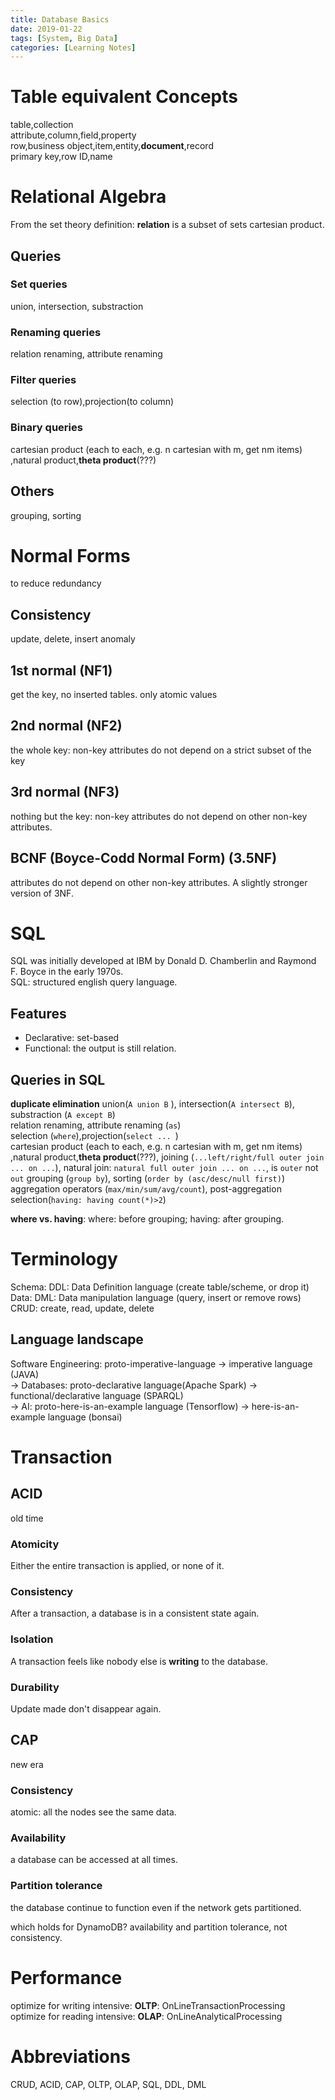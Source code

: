 ```yaml
---
title: Database Basics
date: 2019-01-22
tags: [System, Big Data]
categories: [Learning Notes]
---
```




# Table equivalent Concepts

table,collection  
attribute,column,field,property  
row,business object,item,entity,**document**,record  
primary key,row ID,name  

# Relational Algebra
From the set theory definition: **relation** is a subset of sets cartesian product.
## Queries
### Set queries
union, intersection,  substraction  
### Renaming queries
relation renaming,  attribute renaming
### Filter queries
selection (to row),projection(to column)
### Binary queries
cartesian product (each to each, e.g. n cartesian with m, get nm items) ,natural product,**theta product**(???)

## Others
grouping, sorting

# Normal Forms
to reduce redundancy  
## Consistency 
update, delete, insert anomaly
## 1st normal (NF1)
get the key, no inserted tables. only atomic values
## 2nd normal (NF2)
the whole key: non-key attributes do not depend on a strict subset of the key
## 3rd normal (NF3)
nothing but the key: non-key attributes do not depend on other non-key attributes.
## BCNF (Boyce-Codd Normal Form) (3.5NF)
attributes do not depend on other non-key attributes. A slightly stronger version of 3NF.

# SQL
SQL was initially developed at IBM by Donald D. Chamberlin and Raymond F. Boyce in the early 1970s.  
SQL: structured english query language.
## Features
- Declarative: set-based  
- Functional: the output is still relation.

## Queries in SQL
**duplicate elimination** union(```A union B``` ), intersection(```A intersect B```),  substraction (```A except B```)  
relation renaming,  attribute renaming (```as```)  
selection (```where```),projection(```select ... ```)  
cartesian product (each to each, e.g. n cartesian with m, get nm items) ,natural product,**theta product**(???), joining (```...left/right/full outer join ... on ...```), natural join: ```natural full outer join ... on ...```, is ```outer``` not ```out```
grouping (```group by```), sorting (```order by (asc/desc/null first)```)  
aggregation operators (```max/min/sum/avg/count```), post-aggregation selection(```having: having count(*)>2```)  

**where vs. having**: where: before grouping; having: after grouping.

# Terminology
Schema: DDL: Data Definition language (create table/scheme, or drop it)  
Data: DML: Data manipulation language (query, insert or remove rows)  
CRUD: create, read, update, delete

## Language landscape
Software Engineering: proto-imperative-language -> imperative language (JAVA)   
-> Databases: proto-declarative language(Apache Spark) -> functional/declarative language (SPARQL)  
-> AI: proto-here-is-an-example language (Tensorflow) -> here-is-an-example language (bonsai)

# Transaction
## ACID
old time
### Atomicity
Either the entire transaction is applied, or none of it.
### Consistency
After a transaction, a database is in a consistent state again.
### Isolation
A transaction feels like nobody else is **writing** to the database.
### Durability
Update made don't disappear again.

## CAP
new era
### Consistency
atomic: all the nodes see the same data.
### Availability
a database can be accessed at all times.

### Partition tolerance
the database continue to function even if the network gets partitioned.

which holds for DynamoDB? availability and partition tolerance, not consistency.
# Performance
optimize for writing intensive: **OLTP**: OnLineTransactionProcessing  
optimize for reading intensive: **OLAP**: OnLineAnalyticalProcessing

# Abbreviations
CRUD, ACID, CAP, OLTP, OLAP, SQL, DDL, DML